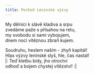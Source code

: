 ```yaml
---
title: Pochod Leninské výzvy
---
```


My dělníci k slávě kladiva a srpu  
zvedáme paže s přísahou na retu,  
my svobodu si sami vybojujem,  
dnem nocí vítěznou zbraň kujem.

Soudruhu, heslem naším - zhyň kapitál!  
Hlas výzvy leninské slyš, hle, čas nastal!  
|: Teď kletbu bídy, jho otroctví  
odhoď a bojem chystej vítězství! :|
